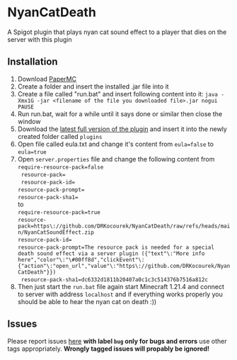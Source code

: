 # NyanCatDeath
A Spigot plugin that plays nyan cat sound effect to a player that dies on the server with this plugin

## Installation

1. Download [PaperMC](https://api.papermc.io/v2/projects/paper/versions/1.21.4/builds/226/downloads/paper-1.21.4-226.jar)
2. Create a folder and insert the installed .jar file into it
3. Create a file called "run.bat" and insert following content into it:
`java -Xmx1G -jar <filename of the file you downloaded file>.jar nogui
PAUSE`
4. Run run.bat, wait for a while until it says done or similar then close the window
5. Download the [latest full version of the plugin](https://github.com/DRKocourek/NyanCatDeath/releases/tag/Full) and insert it into the newly created folder called `plugins`
6. Open file called eula.txt and change it's content from `eula=false` to `eula=true`
7. Open `server.properties` file and change the following content from <br>
`require-resource-pack=false`<br>`
resource-pack=`<br>`
resource-pack-id=`<br>`
resource-pack-prompt= `<br>`
resource-pack-sha1= `<br>
to  <br> 
`require-resource-pack=true `<br>
`resource-pack=https\://github.com/DRKocourek/NyanCatDeath/raw/refs/heads/main/NyanCatSoundEffect.zip  `<br>
`resource-pack-id= `<br>`
resource-pack-prompt=The resource pack is needed for a special death sound effect via a server plugin ({"text"\:"More info here","color"\:"\#00ff8d","clickEvent"\:{"action"\:"open_url","value"\:"https\://github.com/DRKocourek/NyanCatDeath"}})  `<br>`
resource-pack-sha1=dc6332d1811b20407a0c1c3c514376b7516a812c`
8.  Then just start the `run.bat` file again start Minecraft 1.21.4 and connect to server with address `localhost` and if everything works properly you should be able to hear the nyan cat on death :)) 

## Issues
Please report issues [here](https://github.com/DRKocourek/NyanCatDeath/issues/new) **with label `bug` only for bugs and errors** use other tags appropriately. 
**Wrongly tagged issues will propably be ignored!**
